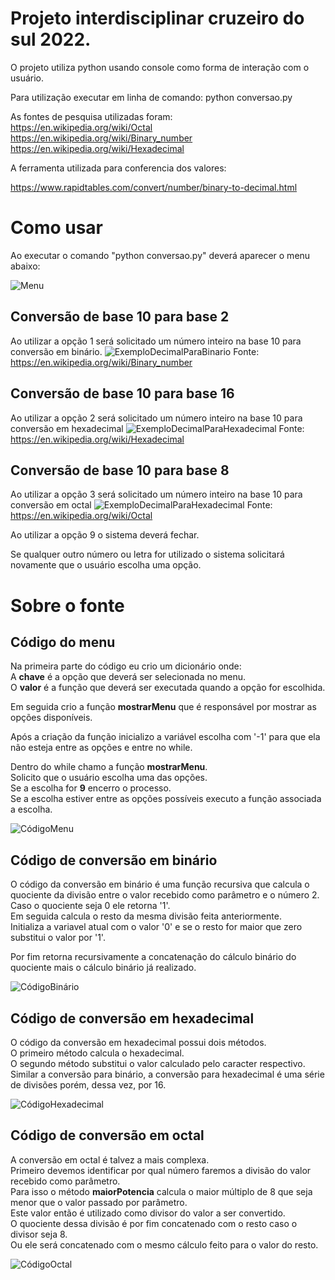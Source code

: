 # Projeto interdisciplinar cruzeiro do sul 2022.

O projeto utiliza python usando console como forma de interação com o usuário.

Para utilização executar em linha de comando: python conversao.py

As fontes de pesquisa utilizadas foram:<br>
https://en.wikipedia.org/wiki/Octal<br>
https://en.wikipedia.org/wiki/Binary_number<br>
https://en.wikipedia.org/wiki/Hexadecimal

A ferramenta utilizada para conferencia dos valores:

https://www.rapidtables.com/convert/number/binary-to-decimal.html


# Como usar

Ao executar o comando "python conversao.py" deverá aparecer o menu abaixo:

![Menu](./assets/Menu.png)

## Conversão de base 10 para base 2
Ao utilizar a opção 1 será solicitado um número inteiro na base 10 para conversão em binário.
![ExemploDecimalParaBinario](./assets/InteiroParaBinario.png)
Fonte: https://en.wikipedia.org/wiki/Binary_number

## Conversão de base 10 para base 16
Ao utilizar a opção 2 será solicitado um número inteiro na base 10 para conversão em hexadecimal
![ExemploDecimalParaHexadecimal](./assets/InteiroParaHexa.png)
Fonte: https://en.wikipedia.org/wiki/Hexadecimal

## Conversão de base 10 para base 8
Ao utilizar a opção 3 será solicitado um número inteiro na base 10 para conversão em octal
![ExemploDecimalParaHexadecimal](./assets/InteiroParaOctal.png)
Fonte: https://en.wikipedia.org/wiki/Octal

Ao utilizar a opção 9 o sistema deverá fechar.

Se qualquer outro número ou letra for utilizado o sistema solicitará novamente que o usuário escolha uma opção.

# Sobre o fonte

## Código do menu

Na primeira parte do código eu crio um dicionário onde:<br>
A <b>chave</b> é a opção que deverá ser selecionada no menu.<br>
O <b>valor</b> é a função que deverá ser executada quando a opção for escolhida.

Em seguida crio a função <b>mostrarMenu</b> que é responsável por mostrar as opções disponíveis.

Após a criação da função inicializo a variável escolha com '-1' para que ela não esteja entre as opções e entre no while.

Dentro do while chamo a função <b>mostrarMenu</b>.<br>
Solicito que o usuário escolha uma das opções.<br>
Se a escolha for <b>9</b> encerro o processo.<br>
Se a escolha estiver entre as opções possíveis executo a função associada a escolha.

![CódigoMenu](./assets/CodigoMenu.png)

## Código de conversão em binário

O código da conversão em binário é uma função recursiva que calcula o quociente da divisão entre o valor recebido como parâmetro e o número 2.<br>
Caso o quociente seja 0 ele retorna '1'.<br>
Em seguida calcula o resto da mesma divisão feita anteriormente.<br>
Initializa a variavel atual com o valor '0' e se o resto for maior que zero substitui o valor por '1'.<br>

Por fim retorna recursivamente a concatenação do cálculo binário do quociente mais o cálculo binário já realizado.

![CódigoBinário](./assets/CodigoBinario.png)


## Código de conversão em hexadecimal

O código da conversão em hexadecimal possui dois métodos.<br>
O primeiro método calcula o hexadecimal.<br>
O segundo método substitui o valor calculado pelo caracter respectivo.<br>
Similar a conversão para binário, a conversão para hexadecimal é uma série de divisões porém, dessa vez, por 16.

![CódigoHexadecimal](./assets/CodigoHexa.png)


## Código de conversão em octal

A conversão em octal é talvez a mais complexa.<br>
Primeiro devemos identificar por qual número faremos a divisão do valor recebido como parâmetro.<br>
Para isso o método <b>maiorPotencia</b> calcula o maior múltiplo de 8 que seja menor que o valor passado por parâmetro.<br>
Este valor então é utilizado como divisor do valor a ser convertido.<br>
O quociente dessa divisão é por fim concatenado com o resto caso o divisor seja 8.<br>
Ou ele será concatenado com o mesmo cálculo feito para o valor do resto.

![CódigoOctal](./assets/CodigoOctal.png)

